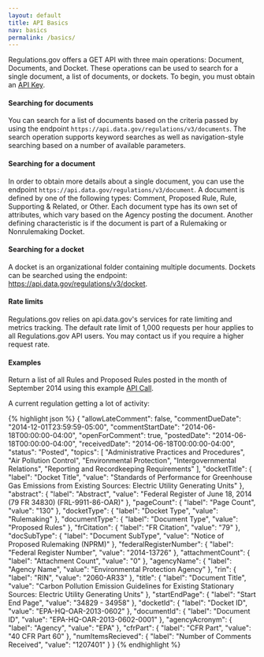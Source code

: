 ```yaml
---
layout: default
title: API Basics
nav: basics
permalink: /basics/
---
```

Regulations.gov offers a GET API with three main operations: Document, Documents, and Docket. These operations can be used to search for a single document, a list of documents, or dockets. To begin, you must obtain an [API Key]({{site.baseurl}}/key/).

#### Searching for documents
You can search for a list of documents based on the criteria passed by using the endpoint ```https://api.data.gov/regulations/v3/documents```. The search operation supports keyword searches as well as navigation-style searching based on a number of available parameters. 

#### Searching for a document
In order to obtain more details about a single document, you can use the endpoint ```https://api.data.gov/regulations/v3/document```. A document is defined by one of the following types: Comment, Proposed Rule, Rule, Supporting & Related, or Other. Each document type has its own set of attributes, which vary based on the Agency posting the document. Another defining characteristic is if the document is part of a Rulemaking or Nonrulemaking Docket. 

#### Searching for a docket
A docket is an organizational folder containing multiple documents. Dockets can be searched using the endpoint: https://api.data.gov/regulations/v3/docket.

#### Rate limits
Regulations.gov relies on api.data.gov's services for rate limiting and metrics tracking. The default rate limit of 1,000 requests per hour applies to all Regulations.gov API users. You may contact us if you require a higher request rate.

#### Examples
Return a list of all Rules and Proposed Rules posted in the month of September 2014 using this example [API Call](http://api.data.gov/regulations/v3/documents.json?rpp=25&po=0&dct=PR%252BFR&pd=09%257C01%257C14-09%257C30%257C14&encoded=1&api_key=DEMO_KEY).

A current regulation getting a lot of activity:

{% highlight json %}
{
  "allowLateComment": false,
  "commentDueDate": "2014-12-01T23:59:59-05:00",
  "commentStartDate": "2014-06-18T00:00:00-04:00",
  "openForComment": true,
  "postedDate": "2014-06-18T00:00:00-04:00",
  "receivedDate": "2014-06-18T00:00:00-04:00",
  "status": "Posted",
  "topics": [
    "Administrative Practices and Procedures",
    "Air Pollution Control",
    "Environmental Protection",
    "Intergovernmental Relations",
    "Reporting and Recordkeeping Requirements"
  ],
  "docketTitle": {
    "label": "Docket Title",
    "value": "Standards of Performance for Greenhouse Gas Emissions from Existing Sources: Electric Utility Generating Units"
  },
  "abstract": {
    "label": "Abstract",
    "value": "Federal Register of June 18, 2014 (79 FR 34830) (FRL-9911-86-OAR)"
  },
  "pageCount": {
    "label": "Page Count",
    "value": "130"
  },
  "docketType": {
    "label": "Docket Type",
    "value": "Rulemaking"
  },
  "documentType": {
    "label": "Document Type",
    "value": "Proposed Rules"
  },
  "frCitation": {
    "label": "FR Citation",
    "value": "79"
  },
  "docSubType": {
    "label": "Document SubType",
    "value": "Notice of Proposed Rulemaking (NPRM)"
  },
  "federalRegisterNumber": {
    "label": "Federal Register Number",
    "value": "2014-13726"
  },
  "attachmentCount": {
    "label": "Attachment Count",
    "value": "0"
  },
  "agencyName": {
    "label": "Agency Name",
    "value": "Environmental Protection Agency"
  },
  "rin": {
    "label": "RIN",
    "value": "2060-AR33"
  },
  "title": {
    "label": "Document Title",
    "value": "Carbon Pollution Emission Guidelines for Existing Stationary Sources: Electric Utility Generating Units"
  },
  "startEndPage": {
    "label": "Start End Page",
    "value": "34829 - 34958"
  },
  "docketId": {
    "label": "Docket ID",
    "value": "EPA-HQ-OAR-2013-0602"
  },
  "documentId": {
    "label": "Document ID",
    "value": "EPA-HQ-OAR-2013-0602-0001"
  },
  "agencyAcronym": {
    "label": "Agency",
    "value": "EPA"
  },
  "cfrPart": {
    "label": "CFR Part",
    "value": "40 CFR Part 60"
  },
  "numItemsRecieved": {
    "label": "Number of Comments Received",
    "value": "1207401"
  }
}
{% endhighlight %}

<body id="basics"></body>
